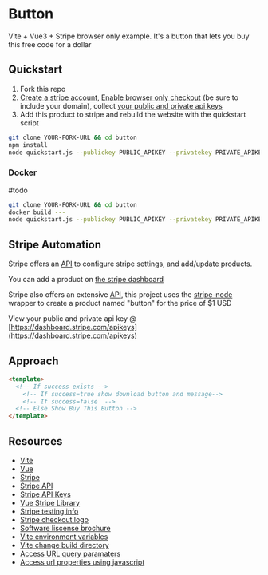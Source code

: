 # Button
Vite + Vue3 + Stripe browser only example. It's a button that lets you buy this free code for a dollar

## Quickstart
1. Fork this repo
2. [Create a stripe account](https://stripe.com/), [Enable browser only checkout](https://stripe.com/docs/payments/checkout/client#enable-checkout) (be sure to include your domain), collect [your public and private api keys](https://dashboard.stripe.com/apikeys)
3. Add this product to stripe and rebuild the website with the quickstart script
```bash
git clone YOUR-FORK-URL && cd button
npm install
node quickstart.js --publickey PUBLIC_APIKEY --privatekey PRIVATE_APIKEY
```

### Docker
#todo
```bash
git clone YOUR-FORK-URL && cd button
docker build ---
node quickstart.js --publickey PUBLIC_APIKEY --privatekey PRIVATE_APIKEY
```

## Stripe Automation
Stripe offers an [API](https://stripe.com/docs/api/products/create) to configure stripe settings, and add/update products. 

You can add a product on [the stripe dashboard](https://support.stripe.com/questions/how-to-create-products-and-prices)

Stripe also offers an extensive [API](https://stripe.com/docs/api/products/create?lang=node), this project uses the [stripe-node](https://github.com/stripe/stripe-node) wrapper to create a product named "button" for the price of $1 USD

View your public and private api key @ [https://dashboard.stripe.com/apikeys](https://dashboard.stripe.com/apikeys)

## Approach
```html
<template>
  <!-- If success exists -->
    <!-- If success=true show download button and message-->
    <!-- If success=false  -->
  <!-- Else Show Buy This Button -->
</template>
```

## Resources
- [Vite](https://vitejs.dev/guide/)
- [Vue](https://vuejs.org/)
- [Stripe](https://stripe.com/)
- [Stripe API](https://stripe.com/docs/api)
- [Stripe API Keys](https://stripe.com/docs/keys)
- [Vue Stripe Library](https://vuestripe.com/)
- [Stripe testing info](https://stripe.com/docs/testing)
- [Stripe checkout logo](https://dashboard.stripe.com/settings/branding)
- [Software liscense brochure](https://choosealicense.com/licenses/)
- [Vite environment variables](https://vitejs.dev/guide/env-and-mode.html)
- [Vite change build directory](https://stackoverflow.com/questions/66863200/changing-the-input-and-output-directory-in-vite)
- [Access URL query paramaters](https://stackoverflow.com/questions/35914069/how-can-i-get-query-parameters-from-a-url-in-vue-js)
- [Access url properties using javascript](https://stackoverflow.com/questions/11401897/get-the-current-domain-name-with-javascript-not-the-path-etc)
